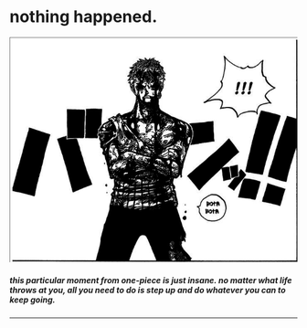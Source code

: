 # nothing happened.

![zoro](media/ground-zero.png)

##### this particular moment from one-piece is just insane. no matter what life throws at you, all you need to do is step up and do whatever you can to keep going. 

---

